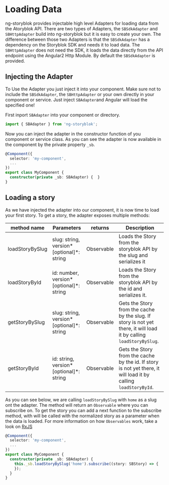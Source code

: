 # Loading Data
ng-storyblok provides injectable high level Adapters for loading data from the Atoryblok API. 
There are two types of Adapters, the `SBSdkAdapter` and `SBHttpAdapter` build into ng-storyblok but it is easy to create your own.
The difference between those two Adapters is that the `SBSdkAdapter` has a dependency on the Storyblok SDK and needs it to load data. 
The `SBHttpAdapter` does not need the SDK, it loads the data directly from the API endpoint using the Angular2 Http Module. 
By default the `SBSdkAdapter` is provided.

## Injecting the Adapter
To Use the Adapter you just inject it into your component. 
Make sure not to include the `SBSdkAdapter`, the `SBHttpAdapter` or your own directly in your component or service.
Just inject `SBAdapter`and Angular will load the specified one!

First inport `SBAdapter` into your component or directory.
```ts
import { SBAdapter } from 'ng-storyblok';
```

Now you can inject the adapter in the constructor function of you component or service class. 
As you can see the adapter is now available in the component by the private property `_sb`.

```ts
@Component({
  selector: 'my-component',
  ...
})
export class MyComponent {
  constructor(private _sb: SBAdapter) {  }
}
```

## Loading a story
As we have injected the adapter into our component, it is now time to load your first story.
To get a story, the adapter exposes multiple methods:

| method name     | Parameters                                | returns             | Description                                          |
|-----------------|-------------------------------------------|---------------------|------------------------------------------------------|
| loadStoryBySlug | slug: string, version*[optional]*: string | Observable<SBStory> |Loads the Story from the storyblok API by the slug and serializes it |
| loadStoryById   | id: number, version*[optional]*: string   | Observable<SBStory> |Loads the Story from the storyblok API by the id and serializes it. |
| getStoryBySlug  | slug: string, version*[optional]*: string | Observable<SBStory> |Gets the Story from the cache by the slug. If story is not yet there, it will load it by calling `loadStoryBySlug`. |
| getStoryById    | id: string, version*[optional]*: string   | Observable<SBStory> |Gets the Story from the cache by the id. If story is not yet there, it will load it by calling `loadStoryById`. |

As you can see below, we are calling `loadStoryBySlug` with `home` as a slug ont the adapter. The method will return an `Observable` where you can subscribe on. To get the story you can add a next function to the subscribe method, with will be called with the normalized story as a parameter when the data is loaded. For more information on how `Observables` work, take a look on [RxJS](http://reactivex.io/rxjs/)
```ts
@Component({
  selector: 'my-component',
  ...
})
export class MyComponent {
  constructor(private _sb: SBAdapter) {
    this._sb.loadStoryBySlug('home').subscribe((story: SBStory) => {
    });
  }
}
```
